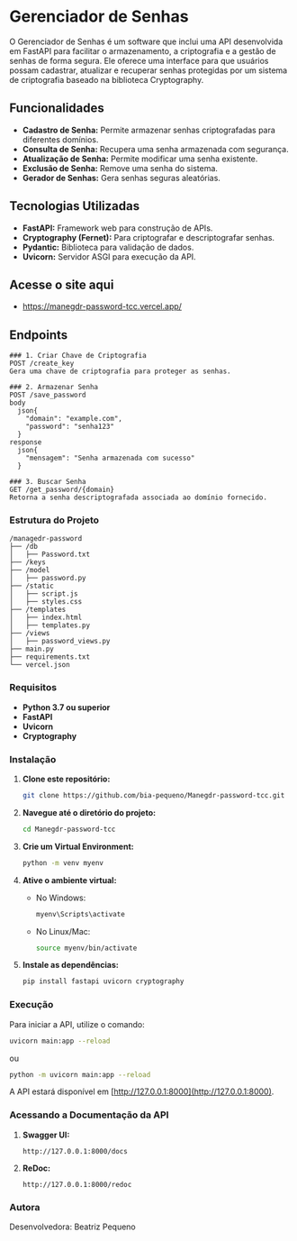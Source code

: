# Gerenciador de Senhas

O Gerenciador de Senhas é um software que inclui uma API desenvolvida em FastAPI para facilitar o armazenamento, a criptografia e a gestão de senhas de forma segura. Ele oferece uma interface para que usuários possam cadastrar, atualizar e recuperar senhas protegidas por um sistema de criptografia baseado na biblioteca Cryptography.

## Funcionalidades

- **Cadastro de Senha:** Permite armazenar senhas criptografadas para diferentes domínios.
- **Consulta de Senha:** Recupera uma senha armazenada com segurança.
- **Atualização de Senha:** Permite modificar uma senha existente.
- **Exclusão de Senha:** Remove uma senha do sistema.
- **Gerador de Senhas:** Gera senhas seguras aleatórias.

## Tecnologias Utilizadas

- **FastAPI:** Framework web para construção de APIs.
- **Cryptography (Fernet):** Para criptografar e descriptografar senhas.
- **Pydantic:** Biblioteca para validação de dados.
- **Uvicorn:** Servidor ASGI para execução da API.

## Acesse o site aqui
- https://manegdr-password-tcc.vercel.app/

## Endpoints

```
### 1. Criar Chave de Criptografia
POST /create_key
Gera uma chave de criptografia para proteger as senhas.

### 2. Armazenar Senha
POST /save_password
body
  json{
    "domain": "example.com",
    "password": "senha123"
  }
response
  json{
    "mensagem": "Senha armazenada com sucesso"
  }

### 3. Buscar Senha
GET /get_password/{domain}
Retorna a senha descriptografada associada ao domínio fornecido.

```

### Estrutura do Projeto

```
/managedr-password
├── /db
│   ├── Password.txt 
├── /keys                   
├── /model
│   ├── password.py         
├── /static
│   ├── script.js
│   ├── styles.css
├── /templates
│   ├── index.html
│   ├── templates.py
├── /views
│   ├── password_views.py
├── main.py
├── requirements.txt  
└── vercel.json   
```

### Requisitos

- **Python 3.7 ou superior**
- **FastAPI**
- **Uvicorn**
- **Cryptography**

### Instalação

1. **Clone este repositório:**

   ```bash
   git clone https://github.com/bia-pequeno/Manegdr-password-tcc.git
   ```

2. **Navegue até o diretório do projeto:**

   ```bash
   cd Manegdr-password-tcc
   ```

3. **Crie um Virtual Environment:**

   ```bash
   python -m venv myenv
   ```

4. **Ative o ambiente virtual:**

   - No Windows:
     ```bash
     myenv\Scripts\activate
     ```
   - No Linux/Mac:
     ```bash
     source myenv/bin/activate
     ```

5. **Instale as dependências:**

   ```bash
   pip install fastapi uvicorn cryptography
   ```

### Execução

Para iniciar a API, utilize o comando:

```bash
uvicorn main:app --reload
```
ou
```bash
python -m uvicorn main:app --reload
```

A API estará disponível em [http://127.0.0.1:8000](http://127.0.0.1:8000).

### Acessando a Documentação da API

1. **Swagger UI:**
   ```
   http://127.0.0.1:8000/docs
   ```
2. **ReDoc:**
   ```
   http://127.0.0.1:8000/redoc
   ```

### Autora

Desenvolvedora: Beatriz Pequeno

